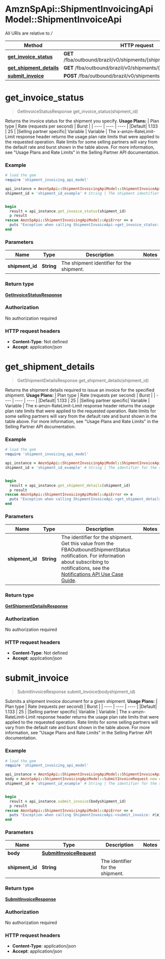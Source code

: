# AmznSpApi::ShipmentInvoicingApiModel::ShipmentInvoiceApi

All URIs are relative to */*

Method | HTTP request | Description
------------- | ------------- | -------------
[**get_invoice_status**](ShipmentInvoiceApi.md#get_invoice_status) | **GET** /fba/outbound/brazil/v0/shipments/{shipmentId}/invoice/status | 
[**get_shipment_details**](ShipmentInvoiceApi.md#get_shipment_details) | **GET** /fba/outbound/brazil/v0/shipments/{shipmentId} | 
[**submit_invoice**](ShipmentInvoiceApi.md#submit_invoice) | **POST** /fba/outbound/brazil/v0/shipments/{shipmentId}/invoice | 

# **get_invoice_status**
> GetInvoiceStatusResponse get_invoice_status(shipment_id)



Returns the invoice status for the shipment you specify.  **Usage Plans:**  | Plan type | Rate (requests per second) | Burst | | ---- | ---- | ---- | |Default| 1.133 | 25 | |Selling partner specific| Variable | Variable |  The x-amzn-RateLimit-Limit response header returns the usage plan rate limits that were applied to the requested operation. Rate limits for some selling partners will vary from the default rate and burst shown in the table above. For more information, see \"Usage Plans and Rate Limits\" in the Selling Partner API documentation.

### Example
```ruby
# load the gem
require 'shipment_invoicing_api_model'

api_instance = AmznSpApi::ShipmentInvoicingApiModel::ShipmentInvoiceApi.new
shipment_id = 'shipment_id_example' # String | The shipment identifier for the shipment.


begin
  result = api_instance.get_invoice_status(shipment_id)
  p result
rescue AmznSpApi::ShipmentInvoicingApiModel::ApiError => e
  puts "Exception when calling ShipmentInvoiceApi->get_invoice_status: #{e}"
end
```

### Parameters

Name | Type | Description  | Notes
------------- | ------------- | ------------- | -------------
 **shipment_id** | **String**| The shipment identifier for the shipment. | 

### Return type

[**GetInvoiceStatusResponse**](GetInvoiceStatusResponse.md)

### Authorization

No authorization required

### HTTP request headers

 - **Content-Type**: Not defined
 - **Accept**: application/json



# **get_shipment_details**
> GetShipmentDetailsResponse get_shipment_details(shipment_id)



Returns the shipment details required to issue an invoice for the specified shipment.  **Usage Plans:**  | Plan type | Rate (requests per second) | Burst | | ---- | ---- | ---- | |Default| 1.133 | 25 | |Selling partner specific| Variable | Variable |  The x-amzn-RateLimit-Limit response header returns the usage plan rate limits that were applied to the requested operation. Rate limits for some selling partners will vary from the default rate and burst shown in the table above. For more information, see \"Usage Plans and Rate Limits\" in the Selling Partner API documentation.

### Example
```ruby
# load the gem
require 'shipment_invoicing_api_model'

api_instance = AmznSpApi::ShipmentInvoicingApiModel::ShipmentInvoiceApi.new
shipment_id = 'shipment_id_example' # String | The identifier for the shipment. Get this value from the FBAOutboundShipmentStatus notification. For information about subscribing to notifications, see the [Notifications API Use Case Guide](doc:notifications-api-v1-use-case-guide).


begin
  result = api_instance.get_shipment_details(shipment_id)
  p result
rescue AmznSpApi::ShipmentInvoicingApiModel::ApiError => e
  puts "Exception when calling ShipmentInvoiceApi->get_shipment_details: #{e}"
end
```

### Parameters

Name | Type | Description  | Notes
------------- | ------------- | ------------- | -------------
 **shipment_id** | **String**| The identifier for the shipment. Get this value from the FBAOutboundShipmentStatus notification. For information about subscribing to notifications, see the [Notifications API Use Case Guide](doc:notifications-api-v1-use-case-guide). | 

### Return type

[**GetShipmentDetailsResponse**](GetShipmentDetailsResponse.md)

### Authorization

No authorization required

### HTTP request headers

 - **Content-Type**: Not defined
 - **Accept**: application/json



# **submit_invoice**
> SubmitInvoiceResponse submit_invoice(bodyshipment_id)



Submits a shipment invoice document for a given shipment.  **Usage Plans:**  | Plan type | Rate (requests per second) | Burst | | ---- | ---- | ---- | |Default| 1.133 | 25 | |Selling partner specific| Variable | Variable |  The x-amzn-RateLimit-Limit response header returns the usage plan rate limits that were applied to the requested operation. Rate limits for some selling partners will vary from the default rate and burst shown in the table above. For more information, see \"Usage Plans and Rate Limits\" in the Selling Partner API documentation.

### Example
```ruby
# load the gem
require 'shipment_invoicing_api_model'

api_instance = AmznSpApi::ShipmentInvoicingApiModel::ShipmentInvoiceApi.new
body = AmznSpApi::ShipmentInvoicingApiModel::SubmitInvoiceRequest.new # SubmitInvoiceRequest | 
shipment_id = 'shipment_id_example' # String | The identifier for the shipment.


begin
  result = api_instance.submit_invoice(bodyshipment_id)
  p result
rescue AmznSpApi::ShipmentInvoicingApiModel::ApiError => e
  puts "Exception when calling ShipmentInvoiceApi->submit_invoice: #{e}"
end
```

### Parameters

Name | Type | Description  | Notes
------------- | ------------- | ------------- | -------------
 **body** | [**SubmitInvoiceRequest**](SubmitInvoiceRequest.md)|  | 
 **shipment_id** | **String**| The identifier for the shipment. | 

### Return type

[**SubmitInvoiceResponse**](SubmitInvoiceResponse.md)

### Authorization

No authorization required

### HTTP request headers

 - **Content-Type**: application/json
 - **Accept**: application/json




